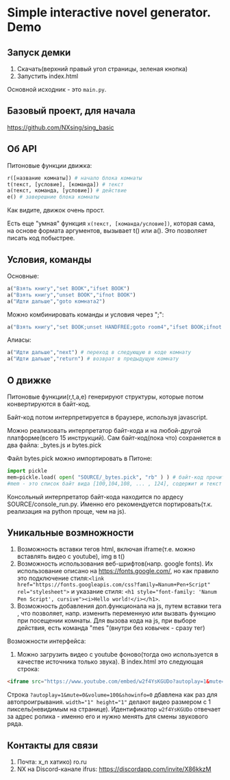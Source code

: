 # Simple interactive novel generator. Demo

## Запуск демки
1. Скачать(верхний правый угол страницы, зеленая кнопка)
2. Запустить index.html

Основной исходник - это `main.py`.

## Базовый проект, для начала
https://github.com/NXsing/sing_basic

## Об API

Питоновые функции движка:
```python
r([название комнаты]) # начало блока комнаты
t(текст, [условие], [команда]) # текст
a(текст, команда, [условие]) # действие
e() # заверешние блока комнаты
```
Как видите, движок очень прост.

Есть еще "умная" функция `x(текст, [команда/условие])`, которая сама, на основе формата аргументов, вызывает t() или a(). Это позволяет писать код побыстрее.

## Условия, команды

Основные:
```python
a("Взять книгу","set BOOK","ifset BOOK")
a("Взять книгу","unset BOOK","ifnot BOOK")
a("Идти дальше","goto комната2")
```

Можно комбинировать команды и условия через ";":
```python
a("Взять книгу","set BOOK;unset HANDFREE;goto room4","ifset BOOK;ifnot VISITED4")
```

Алиасы:
```python
a("Идти дальше","next") # переход в следующую в коде комнату
a("Идти дальше","return") # возврат в предыдущую комнату
```

## О движке

Питоновые функции(r,t,a,e) генерируют структуры, которые потом конвертируются в байт-код.

Байт-код потом интерпретируется в браузере, используя javascript.

Можно реализовать интерпретатор байт-кода и на любой-другой платформе(всего 15 инструкций). Сам байт-код(пока что) сохраняется в два файла: _bytes.js и bytes.pick

Файл bytes.pick можно импортировать в Питоне:
```python
import pickle
mem=pickle.load( open( "SOURCE/_bytes.pick", "rb" ) ) # байт-код прочитан
#mem - это список байт вида [100,104,108, ... , 124], содержит и текст и переменные и код
```
Консольный интерпретатор байт-кода находится по ардесу SOURCE/console_run.py.
Именно его рекомендуется портировать(т.к. реализация на python проще, чем на js).

## Уникальные возмножности

1. Возможность вставки тегов html, включая iframe(т.е. можно вставлять видео с youtube), img в t()
2. Возможность использования веб-шрифтов(напр. google fonts). Их использование описано на https://fonts.google.com/, но как правило это подключение стиля:```<link href="https://fonts.googleapis.com/css?family=Nanum+Pen+Script" rel="stylesheet">``` и указание стиля: ```<h1 style="font-family: 'Nanum Pen Script', cursive"><i>Hello world!</i></h1>```.
3. Возможность добавления доп.функционала на js, путем вставки тега <script>j++</script>, что позволяет, напр. изменить переменную или вызвать функцию при посещении комнаты. Для вызова кода на js, при выборе действия, есть команда "mes <script>j++</script>"(внутри без ковычек - сразу тег)

Возможности интерфейса:
1. Можно загрузить видео с youtube фоново(тогда оно используется в качестве источника только звука). В index.html это следующая строка:
```html
<iframe src="https://www.youtube.com/embed/w2f4YsKGUDo?autoplay=1&mute=0&volume=100&showinfo=0" width="1" height="1" frameborder="0" allowfullscreen></iframe>
```
Строка `?autoplay=1&mute=0&volume=100&showinfo=0` дбавлена как раз для автопроигрывания. `width="1" height="1"` делают видео размером с 1 пиксель(невидимым на странице). Идентификатор `w2f4YsKGUDo` отвечает за адрес ролика - именно его и нужно менять для смены звукового ряда.

## Контакты для связи

1. Почта: x_n хатико) ro.ru
2. NX на Discord-канале ifrus: https://discordapp.com/invite/X86kkzM
